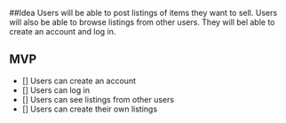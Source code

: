 ##Idea
Users will be able to post listings of items they want to sell. Users will also be able to browse listings from other users. They will bel able to create an account and log in.

## MVP
- [] Users can create an account
- [] Users can log in
- [] Users can see listings from other users
- [] Users can create their own listings
